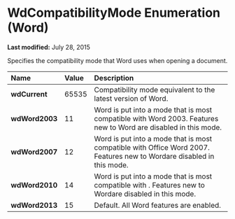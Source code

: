 
# WdCompatibilityMode Enumeration (Word)

 **Last modified:** July 28, 2015

Specifies the compatibility mode that Word uses when opening a document.


|**Name**|**Value**|**Description**|
|:-----|:-----|:-----|
| **wdCurrent**|65535|Compatibility mode equivalent to the latest version of Word. |
| **wdWord2003**|11|Word is put into a mode that is most compatible with Word 2003. Features new to Word are disabled in this mode.|
| **wdWord2007**|12|Word is put into a mode that is most compatible with Office Word 2007. Features new to Wordare disabled in this mode.|
| **wdWord2010**|14|Word is put into a mode that is most compatible with . Features new to Wordare disabled in this mode.|
| **wdWord2013**|15|Default. All Word features are enabled.|
